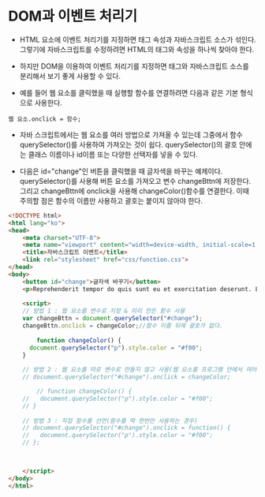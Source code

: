 # DOM과 이벤트 처리기

* HTML 요소에 이벤트 처리기를 지정하면 태그 속성과 자바스크립트 소스가 섞인다. 그렇기에 자바스크립트를 수정하려면 HTML의 태그와 속성을 하나씩 찾아야 한다.

* 하지만 DOM을 이용하여 이벤트 처리기를 지정하면 태그와 자바스크립트 소스를 분리해서 보기 좋게 사용할 수 있다.

* 예를 들어 웹 요소를 클릭했을 때 실행할 함수를 연결하려면 다음과 같은 기본 형식으로 사용한다.

```웹 요소.onclick = 함수;```

* 자바 스크립트에서는 웹 요소를 여러 방법으로 가져올 수 있는데 그중에서 함수 querySelector()를 사용하여 가져오는 것이 쉽다. querySelector()의 괄호 안에는 클래스 이름이나 id이름 또는 다양한 선택자를 넣을 수 있다.

* 다음은 id="change"인 버튼을 클릭했을 때 글자색을 바꾸는 예제이다. querySelector()를 사용해 버튼 요소를 가져오고 변수 changeBttn에 저장한다. 그리고 changeBttn에 onclick을 사용해 changeColor()함수를 연결한다. 이때 주의할 점은 함수의 이름만 사용하고 괄호는 붙이지 않아야 한다.

```html
<!DOCTYPE html>
<html lang="ko">
<head>
	<meta charset="UTF-8">
	<meta name="viewport" content="width=device-width, initial-scale=1.0">
	<title>자바스크립트 이벤트</title>
	<link rel="stylesheet" href="css/function.css">
</head>
<body>
	<button id="change">글자색 바꾸기</button>	
	<p>Reprehenderit tempor do quis sunt eu et exercitation deserunt. Laboris adipisicing est sint aliquip nulla pariatur velit irure elit qui id. Dolore aliquip dolore eu ut irure sint Lorem reprehenderit velit. Duis veniam irure cillum anim excepteur culpa pariatur sunt esse. Eu nulla commodo velit ex id dolore incididunt mollit incididunt nisi labore culpa qui ea. Commodo veniam veniam in ipsum ad minim occaecat qui pariatur adipisicing laborum quis.</p>
	
	<script>
    // 방법 1 : 웹 요소를 변수로 지정 & 미리 만든 함수 사용
    var changeBttn = document.querySelector("#change");
    changeBttn.onclick = changeColor;//함수 이름 뒤에 괄호가 없다.
    
		function changeColor() {
      document.querySelector("p").style.color = "#f00";
    }
   
    // 방법 2 : 웹 요소를 따로 변수로 만들지 않고 사용(웹 요소를 프로그램 안에서 여러 번 사용하지 않는 경우)
    // document.querySelector("#change").onclick = changeColor;

		// function changeColor() {
    //   document.querySelector("p").style.color = "#f00";
    // }
    
    // 방법 3 : 직접 함수를 선언(함수를 딱 한번만 사용하는 경우)
    // document.querySelector("#change").onclick = function() {
    //   document.querySelector("p").style.color = "#f00";
    // };

		

	</script>
</body>
</html>  
```
